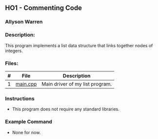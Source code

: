 ## HO1 - Commenting Code
### Allyson Warren
### Description:

This program implements a list data structure that links together nodes of integers.

### Files:

|   #   | File                                                                                         | Description                     |
| :---: | -------------------------------------------------------------------------------------------- | ------------------------------- |
|   1   | [main.cpp](https://github.com/apwarren/2143-OOP-Warren/blob/master/Assignments/H01/main.cpp) | Main driver of my list program. |

### Instructions

- This program does not require any standard libraries.

### Example Command

- None for now.
